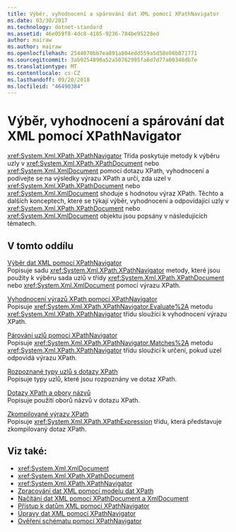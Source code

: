 ```yaml
---
title: Výběr, vyhodnocení a spárování dat XML pomocí XPathNavigator
ms.date: 03/30/2017
ms.technology: dotnet-standard
ms.assetid: 46e059f8-4dc8-4185-9236-784be95228ed
author: mairaw
ms.author: mairaw
ms.openlocfilehash: 2544070bb7ea891a804edd559a5d58e08b071771
ms.sourcegitcommit: 3ab9254890a52a50762995fa6d7d77a00348db7e
ms.translationtype: MT
ms.contentlocale: cs-CZ
ms.lasthandoff: 09/20/2018
ms.locfileid: "46490384"
---
```

# <a name="selecting-evaluating-and-matching-xml-data-using-xpathnavigator"></a>Výběr, vyhodnocení a spárování dat XML pomocí XPathNavigator
<xref:System.Xml.XPath.XPathNavigator> Třída poskytuje metody k výběru uzly v <xref:System.Xml.XPath.XPathDocument> nebo <xref:System.Xml.XmlDocument> pomocí dotazu XPath, vyhodnocení a podívejte se na výsledky výrazu XPath a určí, zda uzel v <xref:System.Xml.XPath.XPathDocument> nebo <xref:System.Xml.XmlDocument> shoduje s hodnotou výraz XPath. Těchto a dalších konceptech, které se týkají výběr, vyhodnocení a odpovídající uzly v <xref:System.Xml.XPath.XPathDocument> nebo <xref:System.Xml.XmlDocument> objektu jsou popsány v následujících tématech.  
  
## <a name="in-this-section"></a>V tomto oddílu  
 [Výběr dat XML pomocí XPathNavigator](../../../../docs/standard/data/xml/select-xml-data-using-xpathnavigator.md)  
 Popisuje sadu <xref:System.Xml.XPath.XPathNavigator> metody, které jsou použity k výběru sada uzlů v třídy <xref:System.Xml.XPath.XPathDocument> nebo <xref:System.Xml.XmlDocument> pomocí výrazu XPath.  
  
 [Vyhodnocení výrazů XPath pomocí XPathNavigator](../../../../docs/standard/data/xml/evaluate-xpath-expressions-using-xpathnavigator.md)  
 Popisuje <xref:System.Xml.XPath.XPathNavigator.Evaluate%2A> metodu <xref:System.Xml.XPath.XPathNavigator> třídu sloužící k vyhodnocení výrazu XPath.  
  
 [Párování uzlů pomocí XPathNavigator](../../../../docs/standard/data/xml/matching-nodes-using-xpathnavigator.md)  
 Popisuje <xref:System.Xml.XPath.XPathNavigator.Matches%2A> metodu <xref:System.Xml.XPath.XPathNavigator> třídu sloužící k určení, pokud uzel odpovídá výrazu XPath.  
  
 [Rozpoznané typy uzlů s dotazy XPath](../../../../docs/standard/data/xml/node-types-recognized-with-xpath-queries.md)  
 Popisuje typy uzlů, které jsou rozpoznány ve dotaz XPath.  
  
 [Dotazy XPath a obory názvů](../../../../docs/standard/data/xml/xpath-queries-and-namespaces.md)  
 Popisuje použití oborů názvů v dotazu XPath.  
  
 [Zkompilované výrazy XPath](../../../../docs/standard/data/xml/compiled-xpath-expressions.md)  
 Popisuje <xref:System.Xml.XPath.XPathExpression> třídu, která představuje zkompilovaný dotaz XPath.  
  
## <a name="see-also"></a>Viz také:

- <xref:System.Xml.XmlDocument>  
- <xref:System.Xml.XPath.XPathDocument>  
- <xref:System.Xml.XPath.XPathNavigator>  
- [Zpracování dat XML pomocí modelu dat XPath](../../../../docs/standard/data/xml/process-xml-data-using-the-xpath-data-model.md)  
- [Načítání dat XML pomocí XPathDocument a XmlDocument](../../../../docs/standard/data/xml/reading-xml-data-using-xpathdocument-and-xmldocument.md)  
- [Přístup k datům XML pomocí XPathNavigator](../../../../docs/standard/data/xml/accessing-xml-data-using-xpathnavigator.md)  
- [Úpravy dat XML pomocí XPathNavigator](../../../../docs/standard/data/xml/editing-xml-data-using-xpathnavigator.md)  
- [Ověření schématu pomocí XPathNavigator](../../../../docs/standard/data/xml/schema-validation-using-xpathnavigator.md)
